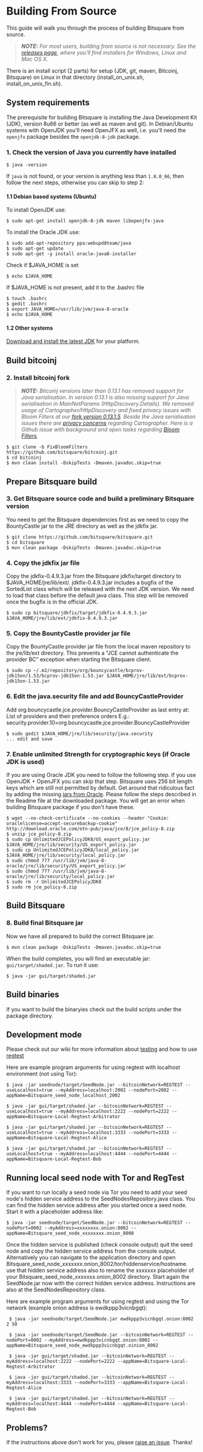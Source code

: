 Building From Source
====================

This guide will walk you through the process of building Bitsquare from source.

> _**NOTE:** For most users, building from source is not necessary. See the [releases page](https://github.com/bitsquare/bitsquare/releases), where you'll find installers for Windows, Linux and Mac OS X._

There is an install script (2 parts) for setup (JDK, git, maven, Bitcoinj, Bitsquare) on Linux in that directory (install_on_unix.sh, install_on_unix_fin.sh).

System requirements
-------------

The prerequisite for building Bitsquare is installing the Java Development Kit (JDK), version 8u66 or better (as well as maven and git).
In Debian/Ubuntu systems with OpenJDK you'll need OpenJFX as well, i.e. you'll need the `openjfx` package besides the `openjdk-8-jdk` package.

### 1. Check the version of Java you currently have installed

    $ java -version

If `java` is not found, or your version is anything less than `1.8.0_66`, then follow the next steps, otherwise you can skip to step 2:

#### 1.1 Debian based systems (Ubuntu)

To install OpenJDK use:

    $ sudo apt-get install openjdk-8-jdk maven libopenjfx-java

To install the Oracle JDK use:
 
    $ sudo add-apt-repository ppa:webupd8team/java
    $ sudo apt-get update
    $ sudo apt-get -y install oracle-java8-installer

Check if $JAVA_HOME is set

    $ echo $JAVA_HOME
    
If $JAVA_HOME is not present, add it to the .bashrc file

    $ touch .bashrc
    $ gedit .bashrc
    $ export JAVA_HOME=/usr/lib/jvm/java-8-oracle
    $ echo $JAVA_HOME 

#### 1.2 Other systems

[Download and install the latest JDK]( http://www.oracle.com/technetwork/java/javase/downloads/jdk8-downloads-2133151.html) for your platform.

Build bitcoinj
-----------------
### 2. Install bitcoinj fork 
> _**NOTE:** 
Bitcoinj versions later than 0.13.1 has removed support for Java serialisation. 
In version 0.13.1 is also missing support for Java serialisation in MainNetParams (HttpDiscovery.Details).
We removed usage of Cartographer/HttpDiscovery and fixed privacy issues with Bloom Filters at our [fork version 0.13.1.5](https://github.com/bitsquare/bitcoinj/tree/FixBloomFilters).
Beside the Java serialisation issues there are [privacy concerns](http://bitcoin-development.narkive.com/hczWIAby/bitcoin-development-cartographer#post3) regarding Cartographer. 
Here is a Github issue with background and open tasks regarding [Bloom Filters](https://github.com/bitsquare/bitsquare/issues/414)._
                
    $ git clone -b FixBloomFilters https://github.com/bitsquare/bitcoinj.git               
    $ cd bitcoinj  
    $ mvn clean install -DskipTests -Dmaven.javadoc.skip=true

Prepare Bitsquare build
-----------------

### 3. Get Bitsquare source code and build a preliminary Bitsquare version

You need to get the Bitsquare dependencies first as we need to copy the BountyCastle jar to the JRE directory as well as the jdkfix jar. 

    $ git clone https://github.com/bitsquare/bitsquare.git
    $ cd bitsquare
    $ mvn clean package -DskipTests -Dmaven.javadoc.skip=true
      
### 4. Copy the jdkfix jar file
      
Copy the jdkfix-0.4.9.3.jar from the Bitsquare jdkfix/target directory to $JAVA_HOME/jre/lib/ext/. 
jdkfix-0.4.9.3.jar includes a bugfix of the SortedList class which will be released with the next JDK version. 
We need to load that class before the default java class. This step will be removed once the bugfix is in the official JDK.
    
    $ sudo cp bitsquare/jdkfix/target/jdkfix-0.4.9.3.jar $JAVA_HOME/jre/lib/ext/jdkfix-0.4.9.3.jar

### 5. Copy the BountyCastle provider jar file

Copy the BountyCastle provider jar file from the local maven repository to the jre/lib/ext directory.
This prevents a "JCE cannot authenticate the provider BC" exception when starting the Bitsquare client.
    
    $ sudo cp ~/.m2/repository/org/bouncycastle/bcprov-jdk15on/1.53/bcprov-jdk15on-1.53.jar $JAVA_HOME/jre/lib/ext/bcprov-jdk15on-1.53.jar

### 6. Edit the java.security file and add BouncyCastleProvider

Add org.bouncycastle.jce.provider.BouncyCastleProvider as last entry at: ﻿List of providers and their preference orders
E.g.:
security.provider.10=org.bouncycastle.jce.provider.BouncyCastleProvider
    
    $ sudo gedit $JAVA_HOME/jre/lib/security/java.security
    ... edit and save
  
### 7. Enable unlimited Strength for cryptographic keys (if Oracle JDK is used)

If you are using Oracle JDK you need to follow the following step. If you use OpenJDK + OpenJFX you can skip that step.
Bitsquare uses 256 bit length keys which are still not permitted by default. 
Get around that ridiculous fact by adding the missing [jars from Oracle](http://www.oracle.com/technetwork/java/javase/downloads/jce8-download-2133166.html). 
Please follow the steps described in the Readme file at the downloaded package.
You will get an error when building Bitsquare package if you don't have these.
   
    $ wget --no-check-certificate --no-cookies --header "Cookie: oraclelicense=accept-securebackup-cookie" http://download.oracle.com/otn-pub/java/jce/8/jce_policy-8.zip
    $ unzip jce_policy-8.zip
    $ sudo cp UnlimitedJCEPolicyJDK8/US_export_policy.jar $JAVA_HOME/jre/lib/security/US_export_policy.jar
    $ sudo cp UnlimitedJCEPolicyJDK8/local_policy.jar $JAVA_HOME/jre/lib/security/local_policy.jar
    $ sudo chmod 777 /usr/lib/jvm/java-8-oracle/jre/lib/security/US_export_policy.jar
    $ sudo chmod 777 /usr/lib/jvm/java-8-oracle/jre/lib/security/local_policy.jar
    $ sudo rm -r UnlimitedJCEPolicyJDK8
    $ sudo rm jce_policy-8.zip

Build Bitsquare
-----------------

### 8. Build final Bitsquare jar

Now we have all prepared to build the correct Bitsquare jar. 
    
    $ mvn clean package -DskipTests -Dmaven.javadoc.skip=true
    
When the build completes, you will find an executable jar: `gui/target/shaded.jar`. 
To run it use:

    $ java -jar gui/target/shaded.jar

Build binaries
-----------------

If you want to build the binaryies check out the build scripts under the package directory.

Development mode
-----------------
  
Please check out our wiki for more information about [testing](https://github.com/bitsquare/bitsquare/wiki/Testing-Bitsquare-with-Mainnet)
and how to use [regtest](https://github.com/bitsquare/bitsquare/wiki/How-to-use-Bitsquare-with-regtest-%28advanced%29)

Here are example program arguments for using regtest with localhost environment (not using Tor):  
    
    $ java -jar seednode/target/SeedNode.jar --bitcoinNetwork=REGTEST --useLocalhost=true --myAddress=localhost:2002 --nodePort=2002 --appName=Bitsquare_seed_node_localhost_2002 
   
    $ java -jar gui/target/shaded.jar --bitcoinNetwork=REGTEST --useLocalhost=true --myAddress=localhost:2222 --nodePort=2222 --appName=Bitsquare-Local-Regtest-Arbitrator  
    
    $ java -jar gui/target/shaded.jar --bitcoinNetwork=REGTEST --useLocalhost=true --myAddress=localhost:3333 --nodePort=3333 --appName=Bitsquare-Local-Regtest-Alice 
   
    $ java -jar gui/target/shaded.jar --bitcoinNetwork=REGTEST --useLocalhost=true --myAddress=localhost:4444 --nodePort=4444 --appName=Bitsquare-Local-Regtest-Bob
  
  
Running local seed node with Tor and RegTest
-----------------

If you want to run locally a seed node via Tor you need to add your seed node's hidden service address to the SeedNodesRepository.java class.
You can find the hidden service address after you started once a seed node. Start it with a placeholder address like: 
   
    $ java -jar seednode/target/SeedNode.jar --bitcoinNetwork=REGTEST --nodePort=8002 --myAddress=xxxxxxxx.onion:8002 --appName=Bitsquare_seed_node_xxxxxxxx.onion_8000
    
Once the hidden service is published (check console output) quit the seed node and copy the hidden service address from the console output. 
Alternatively you can navigate to the application directory and open Bitsquare_seed_node_xxxxxxx.onion_8002/tor/hiddenservice/hostname.
use that hidden service address also to rename the xxxxxxx placeholder of your Bitsquare_seed_node_xxxxxxx.onion_8002 directory.
Start again the SeedNode.jar now with the correct hidden service address.
Instructions are also at the SeedNodesRepository class.
              
Here are example program arguments for using regtest and using the Tor network (example onion address is ewdkppp3vicnbgqt):  
    
     $ java -jar seednode/target/SeedNode.jar ewdkppp3vicnbgqt.onion:8002 2 50  
   
     $ java -jar seednode/target/SeedNode.jar --bitcoinNetwork=REGTEST --nodePort=8002 --myAddress=ewdkppp3vicnbgqt.onion:8002 --appName=Bitsquare_seed_node_ewdkppp3vicnbgqt.oinion_8002 
      
     $ java -jar gui/target/shaded.jar --bitcoinNetwork=REGTEST --myAddress=localhost:2222 --nodePort=2222 --appName=Bitsquare-Local-Regtest-Arbitrator  
       
     $ java -jar gui/target/shaded.jar --bitcoinNetwork=REGTEST --myAddress=localhost:3333 --nodePort=3333 --appName=Bitsquare-Local-Regtest-Alice 
      
     $ java -jar gui/target/shaded.jar --bitcoinNetwork=REGTEST --myAddress=localhost:4444 --nodePort=4444 --appName=Bitsquare-Local-Regtest-Bob
     
   
Problems?
---------

If the instructions above don't work for you, please [raise an issue](https://github.com/bitsquare/bitsquare/issues/new?labels=%5Bbuild%5D). Thanks!
